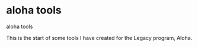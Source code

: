 # aloha tools
aloha tools


This is the start of some tools I have created for the Legacy program, Aloha. 
